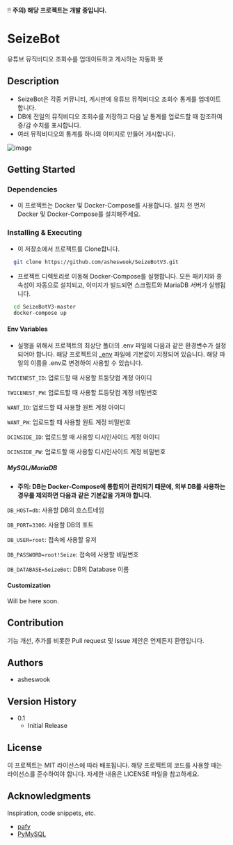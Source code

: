 :bangbang: **주의) 해당 프로젝트는 개발 중입니다.**
# SeizeBot

유튜브 뮤직비디오 조회수를 업데이트하고 게시하는 자동화 봇

## Description

* SeizeBot은 각종 커뮤니티, 게시판에 유튜브 뮤직비디오 조회수 통계를 업데이트합니다.
* DB에 전일의 뮤직비디오 조회수를 저장하고 다음 날 통계를 업로드할 때 참조하여 증/감 수치를 표시합니다.
* 여러 뮤직비디오의 통계를 하나의 이미지로 만들어 게시합니다.

![image](https://user-images.githubusercontent.com/25760310/189534176-16ac1c77-925a-4b61-90ca-46c245508c54.png)

## Getting Started

### Dependencies

* 이 프로젝트는 Docker 및 Docker-Compose를 사용합니다. 설치 전 먼저 Docker 및 Docker-Compose를 설치해주세요.

### Installing & Executing

* 이 저장소에서 프로젝트를 Clone합니다.

```bash
  git clone https://github.com/asheswook/SeizeBotV3.git
```

* 프로젝트 디렉토리로 이동해 Docker-Compose를 실행합니다. 모든 패키지와 종속성이 자동으로 설치되고, 이미지가 빌드되면 스크립트와 MariaDB 서버가 실행됩니다.

```bash
  cd SeizeBotV3-master
  docker-compose up
```

#### Env Variables

* 실행을 위해서 프로젝트의 최상단 폴더의 .env 파일에 다음과 같은 환경변수가 설정되어야 합니다. 해당 프로젝트의 [_env](_env) 파일에 기본값이 지정되어 있습니다. 해당 파일의 이름을 .env로 변경하여 사용할 수 있습니다.

`TWICENEST_ID`: 업로드할 때 사용할 트둥닷컴 계정 아이디

`TWICENEST_PW`: 업로드할 때 사용할 트둥닷컴 계정 비밀번호

`WANT_ID`: 업로드할 때 사용할 원트 계정 아이디

`WANT_PW`: 업로드할 때 사용할 원트 계정 비밀번호

`DCINSIDE_ID`: 업로드할 때 사용할 디시인사이드 계정 아이디

`DCINSIDE_PW`: 업로드할 때 사용할 디시인사이드 계정 비밀번호

##### MySQL/MariaDB
 * **주의: DB는 Docker-Compose에 통합되어 관리되기 때문에, 외부 DB를 사용하는 경우를 제외하면 다음과 같은 기본값을 가져야 합니다.**
 
`DB_HOST=db`: 사용할 DB의 호스트네임

`DB_PORT=3306`: 사용할 DB의 포트

`DB_USER=root`: 접속에 사용할 유저

`DB_PASSWORD=root!Seize`: 접속에 사용할 비밀번호

`DB_DATABASE=SeizeBot`: DB의 Database 이름

#### Customization
Will be here soon.

## Contribution

기능 개선, 추가를 비롯한 Pull request 및 Issue 제안은 언제든지 환영입니다.

## Authors

- asheswook

## Version History

* 0.1
    * Initial Release

## License

이 프로젝트는 MIT 라이선스에 따라 배포됩니다. 해당 프로젝트의 코드를 사용할 때는 라이선스를 준수하여야 합니다. 자세한 내용은 LICENSE 파일을 참고하세요.

## Acknowledgments

Inspiration, code snippets, etc.
* [pafy](https://github.com/mps-youtube/pafy)
* [PyMySQL](https://github.com/PyMySQL/PyMySQL)
